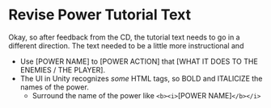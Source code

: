 # Revise Power Tutorial Text

Okay, so after feedback from the CD, the tutorial text needs to go in a different direction. The text needed to be a little more instructional and 

- Use [POWER NAME] to [POWER ACTION] that [WHAT IT DOES TO THE ENEMIES / THE PLAYER].
- The UI in Unity recognizes *some* HTML tags, so BOLD and ITALICIZE the names of the power.
	- Surround the name of the power like `<b><i>`[POWER NAME]`</b></i>`


